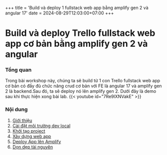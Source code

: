 +++
title = 'Build và deploy 1 fullstack web app bằng amplify gen 2 và angular 17'
date = 2024-08-29T12:03:00+07:00
+++

# Build và deploy Trello fullstack web app cơ bản bằng amplify gen 2 và angular 
### Tổng quan

Trong bài workshop này, chúng ta sẽ build từ 1 con Trello fullstack web app cơ bản có đầy đủ chức năng crud cơ bản với FE là angular 17 và amplify gen 2 là backend.Sau đó, ta sẽ deploy nó lên amplify gen 2. Dưới đây là demo sau khi thực hiện xong bài lab.
{{< youtube id="7Re9lXNVakE" >}}

### Nội dung
1. [Giới thiệu](1-introduction)
2. [Cài đặt môi trường dev local](2-set-up-develop-environment)
3. [Khởi tạo project](3-set-up-project)
4. [Xây dựng web app](4-build-app)
5. [Deploy App lên Amplify](5-deploy-amplify)
6. [Dọn dẹp tài nguyên](6-clean-resource)
